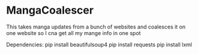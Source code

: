 # MangaCoalescer
This takes manga updates from a bunch of websites and coalesces it on one website so I cna get all my mange info in one spot

Dependencies:
pip install beautifulsoup4
pip install requests
pip install lxml

